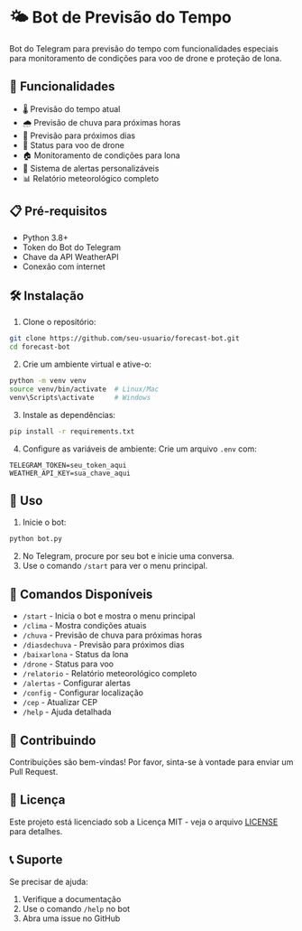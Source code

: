# 🌤️ Bot de Previsão do Tempo

Bot do Telegram para previsão do tempo com funcionalidades especiais para monitoramento de condições para voo de drone e proteção de lona.

## 🚀 Funcionalidades

- 🌡️ Previsão do tempo atual
- 🌧️ Previsão de chuva para próximas horas
- 📅 Previsão para próximos dias
- 🚁 Status para voo de drone
- 🏠 Monitoramento de condições para lona
- 🔔 Sistema de alertas personalizáveis
- 📊 Relatório meteorológico completo

## 📋 Pré-requisitos

- Python 3.8+
- Token do Bot do Telegram
- Chave da API WeatherAPI
- Conexão com internet

## 🛠️ Instalação

1. Clone o repositório:
```bash
git clone https://github.com/seu-usuario/forecast-bot.git
cd forecast-bot
```

2. Crie um ambiente virtual e ative-o:
```bash
python -m venv venv
source venv/bin/activate  # Linux/Mac
venv\Scripts\activate     # Windows
```

3. Instale as dependências:
```bash
pip install -r requirements.txt
```

4. Configure as variáveis de ambiente:
Crie um arquivo `.env` com:
```
TELEGRAM_TOKEN=seu_token_aqui
WEATHER_API_KEY=sua_chave_aqui
```

## 🚀 Uso

1. Inicie o bot:
```bash
python bot.py
```

2. No Telegram, procure por seu bot e inicie uma conversa.
3. Use o comando `/start` para ver o menu principal.

## 📝 Comandos Disponíveis

- `/start` - Inicia o bot e mostra o menu principal
- `/clima` - Mostra condições atuais
- `/chuva` - Previsão de chuva para próximas horas
- `/diasdechuva` - Previsão para próximos dias
- `/baixarlona` - Status da lona
- `/drone` - Status para voo
- `/relatorio` - Relatório meteorológico completo
- `/alertas` - Configurar alertas
- `/config` - Configurar localização
- `/cep` - Atualizar CEP
- `/help` - Ajuda detalhada

## 🤝 Contribuindo

Contribuições são bem-vindas! Por favor, sinta-se à vontade para enviar um Pull Request.

## 📄 Licença

Este projeto está licenciado sob a Licença MIT - veja o arquivo [LICENSE](LICENSE) para detalhes.

## 📞 Suporte

Se precisar de ajuda:
1. Verifique a documentação
2. Use o comando `/help` no bot
3. Abra uma issue no GitHub